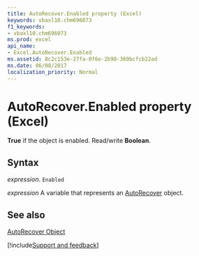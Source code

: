 ```yaml
---
title: AutoRecover.Enabled property (Excel)
keywords: vbaxl10.chm696073
f1_keywords:
- vbaxl10.chm696073
ms.prod: excel
api_name:
- Excel.AutoRecover.Enabled
ms.assetid: 8c2c153e-27fa-0f6e-2b90-369bcfcb22ad
ms.date: 06/08/2017
localization_priority: Normal
---
```



# AutoRecover.Enabled property (Excel)

 **True** if the object is enabled. Read/write **Boolean**.


## Syntax

_expression_. `Enabled`

_expression_ A variable that represents an [AutoRecover](Excel.AutoRecover.md) object.


## See also


[AutoRecover Object](Excel.AutoRecover.md)

[!include[Support and feedback](~/includes/feedback-boilerplate.md)]